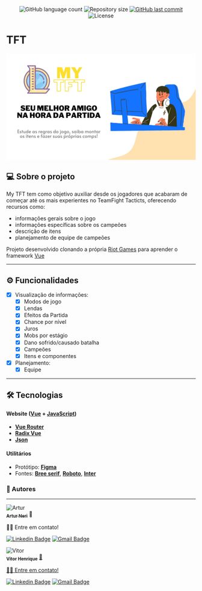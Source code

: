 <p align="center">
  <img alt="GitHub language count" src="https://img.shields.io/github/languages/count/Artur-Neri/TFT?color=%2304D361">

  <img alt="Repository size" src="https://img.shields.io/github/repo-size/Artur-Neri/TFT">
  
  <a href="https://github.com/Artur-Neri/TFT/commits/master" target="_blank">
    <img alt="GitHub last commit" src="https://img.shields.io/github/last-commit/Artur-Neri/TFT">
  </a>
    
   <img alt="License" src="https://img.shields.io/badge/license-MIT-brightgreen">
  
 
</p>

# TFT

<img  src="/web/public/banner.jpg" width="1280px;" alt="banner" align="center"/>


## 💻 Sobre o projeto

My TFT tem como objetivo auxiliar desde os jogadores que acabaram de começar até os mais experientes  no TeamFight Tacticts, oferecendo recursos como: 

- informações gerais sobre o jogo
- informações específicas sobre os campeões
- descrição de itens
- planejamento de equipe de campeões

Projeto desenvolvido clonando a própria [Riot Games](https://teamfighttactics.leagueoflegends.com/pt-br/?utm_medium=card3%2Bwww.riotgames.com&utm_source=riotbar) para aprender o framework [Vue](https://vuejs.org/)

---

## ⚙️ Funcionalidades

- [x] Visualização de informações:
  - [x] Modos de jogo
  - [x] Lendas
  - [x] Efeitos da Partida
  - [x] Chance por nível
  - [x] Juros
  - [x] Mobs por estágio
  - [x] Dano sofrido/causado batalha
  - [x] Campeões
  - [x] Itens e componentes
- [x] Planejamento:
  - [x] Equipe

---

## 🛠 Tecnologias

#### **Website**  ([Vue](https://vuejs.org/)  +  [JavaScript](https://developer.mozilla.org/pt-BR/docs/web/javascript/guide/introduction))

-   **[Vue Router](https://router.vuejs.org/)**
-   **[Radix Vue](https://www.radix-vue.com/)**
-   **[Json](https://developer.mozilla.org/pt-BR/docs/Learn/JavaScript/Objects/JSON)**
  
#### [](https://github.com/tgmarinho/Ecoleta#utilit%C3%A1rios)**Utilitários**

-   Protótipo:  **[Figma](https://www.figma.com/)**
-   Fontes:  **[Bree serif](https://fonts.google.com/specimen/Bree+Serif)**,  **[Roboto](https://fonts.google.com/specimen/Roboto)**, **[Inter](https://fonts.google.com/specimen/Inter)**

### 🧑 Autores

---
<section>
  <div>
   <img  src="https://avatars.githubusercontent.com/u/110543447?v=4" width="100px;" alt="Artur"/>
   <br />
   <a href="https:github.com/Artur-Neri/"><sub><b>Artur Neri</b></sub></a> 🧨
  
  👋🏽 Entre em contato!
  
  [![Linkedin Badge](https://img.shields.io/badge/-Artur-blue?style=flat-square&logo=Linkedin&logoColor=white&link=https://www.linkedin.com/in/artur-neri)](https://www.linkedin.com/in/artur-neri) 
  [![Gmail Badge](https://img.shields.io/badge/-arturnerictt@gmail.com-c14438?style=flat-square&logo=Gmail&logoColor=white&link=mailto:arturnerictt@gmail.com)](mailto:arturnerictt@gmail.com)
</div>

  <div>
   <img  src="https://avatars.githubusercontent.com/u/92743903?v=4" width="100px;" alt="Vitor"/>
   <br />
   <sub><b>Vitor Henrique</b></sub></a> <a href="https:github.com/Vitor-HenriqueAS/" target="_blank">👻
  
  👋🏽 Entre em contato!
  
  [![Linkedin Badge](https://img.shields.io/badge/-Vitor-blue?style=flat-square&logo=Linkedin&logoColor=white&link=https://www.linkedin.com/in/vitor-henriqueas/)](https://www.linkedin.com/in/artur-neri) 
  [![Gmail Badge](https://img.shields.io/badge/-vitorhenrique.a12@gmail.com-c14438?style=flat-square&logo=Gmail&logoColor=white&link=mailto:vitorhenrique.a12@gmail.com)](mailto:vitorhenrique.a12@gmail.com)
</div>
</section>
